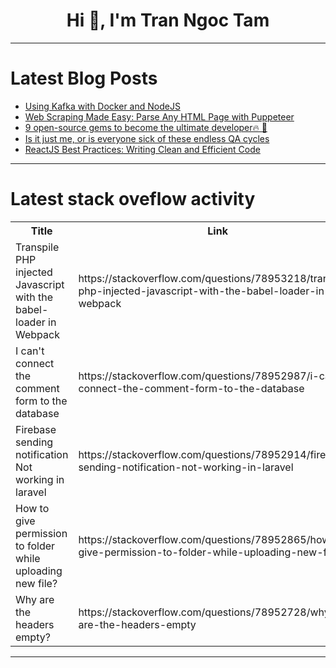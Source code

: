 <h1 align="center">Hi 👋, I'm Tran Ngoc Tam</h1>

---

# Latest Blog Posts 
<!-- BLOG-POST-LIST:START -->
- [Using Kafka with Docker and NodeJS](https://dev.to/chauhoangminhnguyen/using-kafka-with-docker-and-nodejs-c4m)
- [Web Scraping Made Easy: Parse Any HTML Page with Puppeteer](https://dev.to/niharikaa/web-scraping-made-easy-parse-any-html-page-with-puppeteer-3dk8)
- [9 open-source gems to become the ultimate developer🔥 🚀](https://dev.to/nevodavid/9-open-source-gems-to-become-the-ultimate-developer-2oj9)
- [Is it just me, or is everyone sick of these endless QA cycles](https://dev.to/ayushmaniac/gen-ai-x-testing-2jfn)
- [ReactJS Best Practices: Writing Clean and Efficient Code](https://dev.to/abhishek_kumar_d9009a7ae6/reactjs-best-practices-writing-clean-and-efficient-code-3kd2)
<!-- BLOG-POST-LIST:END -->

---

# Latest stack oveflow activity
<table>
  <tr><th>Title</th><th>Link</th></tr>
  <!-- STACKOVERFLOW:START --><tr><td>Transpile PHP injected Javascript with the babel-loader in Webpack</td><td>https://stackoverflow.com/questions/78953218/transpile-php-injected-javascript-with-the-babel-loader-in-webpack</td></tr><tr><td>I can&#39;t connect the comment form to the database</td><td>https://stackoverflow.com/questions/78952987/i-cant-connect-the-comment-form-to-the-database</td></tr><tr><td>Firebase sending notification Not working in laravel</td><td>https://stackoverflow.com/questions/78952914/firebase-sending-notification-not-working-in-laravel</td></tr><tr><td>How to give permission to folder while uploading new file?</td><td>https://stackoverflow.com/questions/78952865/how-to-give-permission-to-folder-while-uploading-new-file</td></tr><tr><td>Why are the headers empty?</td><td>https://stackoverflow.com/questions/78952728/why-are-the-headers-empty</td></tr><!-- STACKOVERFLOW:END -->
</table>

---


